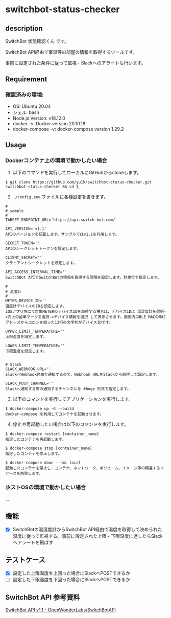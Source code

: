 # switchbot-status-checker

## description

SwitchBot 状態確認くん です。

SwitchBot API経由で室温等の部屋の情報を取得するツールです。

事前に設定された条件に従って監視・Slackへのアラートも行います。

## Requirement

### 確認済みの環境:

- OS: Ubuntu 20.04
- シェル: bash
- Node.js Version: v18.12.0
- docker -v: Docker version 20.10.18
- docker-compose -v: docker-compose version 1.29.2

## Usage

### Dockerコンテナ上の環境で動かしたい場合

1. 以下のコマンドを実行してローカルにGitHubからcloneします。

```
$ git clone https://github.com/yu1k/switchbot-status-checker.git switchbot-status-checker && cd $_
```

2. `./config.env` ファイルに各種設定を書きます。

```
#
# sample
#
TARGET_ENDPOINT_URL='https://api.switch-bot.com/'

API_VERSION='v1.1'
APIのバージョンを記載します。サンプルではv1.1を利用します。

SECRET_TOKEN=''
APIのシークレットトークンを設定します。

CLIENT_SECRET=''
クライアントシークレットを設定します。

API_ACCESS_INTERVAL_TIME=''
SwitchBot APIでSwitchBotの情報を取得する間隔を設定します。秒単位で指定します。

#
# 温度計
#
METER_DEVICE_ID=''
温度計デバイスのIDを設定します。
iOSアプリ等にて対象METERのデバイスIDを取得する場合は、デバイスIDは 温湿度計を選択->右上の歯車マークを選択->デバイス情報を選択 して表示させます。画面内のBLE MACのMACアドレスからコロンを取った12桁の文字列がデバイスIDです。

UPPER_LIMIT_TEMPERATURE=''
上限温度を設定します。

LOWER_LIMIT_TEMPERATURE=''
下限温度を設定します。


# Slack
SLACK_WEBHOOK_URL=''
SlackへWebhook経由で通知するので、Webhook URLをSlackから取得して設定します。

SLACK_POST_CHANNEL=''
Slackへ通知する際の通知するチャンネルを #hoge 形式で指定します。
```

3. 以下のコマンドを実行してアプリケーションを実行します。

```
$ docker-compose up -d --build
docker-compose を利用してコンテナを起動させます。
```

4. 停止や再起動したい場合は以下のコマンドを実行します。

```
$ docker-compose restart [container_name]
指定したコンテナを再起動します。

$ docker-compose stop [container_name]
指定したコンテナを停止します。

$ docker-compose down --rmi local
起動したコンテナを停止し、コンテナ、ネットワーク、ボリューム、イメージ等の関連するリソースを削除します。
```

### ホストOSの環境で動かしたい場合

...

## 機能

- [x] SwitchBotの温湿度計からSwitchBot API経由で温度を取得して決められた温度に従って監視する。事前に設定された上限・下限温度に達したらSlackへアラートを飛ばす

## テストケース

- [x] 設定した上限温度を上回った場合にSlackへPOSTできるか
- [ ] 設定した下限温度を下回った場合にSlackへPOSTできるか

## SwitchBot API 参考資料

[SwitchBot API v1.1 - OpenWonderLabs/SwitchBotAPI](https://github.com/OpenWonderLabs/SwitchBotAPI)